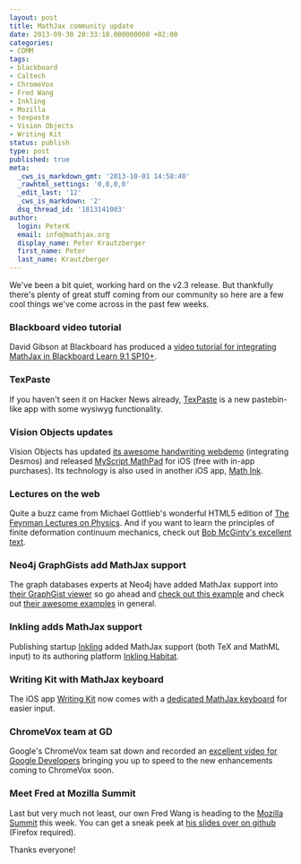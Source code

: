 ```yaml
---
layout: post
title: MathJax community update
date: 2013-09-30 20:33:18.000000000 +02:00
categories:
- COMM
tags:
- blackboard
- Caltech
- ChromeVox
- Fred Wang
- Inkling
- Mozilla
- texpaste
- Vision Objects
- Writing Kit
status: publish
type: post
published: true
meta:
  _cws_is_markdown_gmt: '2013-10-01 14:58:40'
  _rawhtml_settings: '0,0,0,0'
  _edit_last: '12'
  _cws_is_markdown: '2'
  dsq_thread_id: '1813141003'
author:
  login: PeterK
  email: info@mathjax.org
  display_name: Peter Krautzberger
  first_name: Peter
  last_name: Krautzberger
---
```


We've been a bit quiet, working hard on the v2.3 release. But thankfully there's plenty of great stuff coming from our community so here are a few cool things we've come across in the past few weeks.

### Blackboard video tutorial

David Gibson at Blackboard has produced a [video tutorial for integrating MathJax in Blackboard Learn 9.1 SP10+](https://www.youtube.com/watch?v=tPKK-7U6PMU&amp;feature=youtu.be).

### TexPaste

If you haven't seen it on Hacker News already, [TexPaste](http://www.texpaste.com/) is a new pastebin-like app with some wysiwyg functionality.

### Vision Objects updates

Vision Objects has updated [its awesome handwriting webdemo](http://webdemo.myscript.com/#/demo/equation) (integrating Desmos) and released [MyScript MathPad](https://itunes.apple.com/app/myscript-mathpad/id674996719) for iOS (free with in-app purchases). Its technology is also used in another iOS app, [Math Ink](https://itunes.apple.com/us/app/math-ink/id596393352).

### Lectures on the web

Quite a buzz came from Michael Gottlieb's wonderful HTML5 edition of [The Feynman Lectures on Physics](http://www.feynmanlectures.caltech.edu/). And if you want to learn the principles of finite deformation continuum mechanics, check out [Bob McGinty's excellent text](http://www.continuummechanics.org/cm/index.html).

### Neo4j GraphGists add MathJax support

The graph databases experts at Neo4j have added MathJax support into [their GraphGist viewer](http://gist.neo4j.org/) so go ahead and [check out this example](http://gist.neo4j.org/?6725918) and check out [their awesome examples](https://github.com/neo4j-contrib/graphgist/wiki#examples) in general.

### Inkling adds MathJax support

Publishing startup [Inkling](http://www.inkling.com) added MathJax support (both TeX and MathML input) to its authoring platform [Inkling Habitat](https://www.inkling.com/habitat/).

### Writing Kit with MathJax keyboard

The iOS app [Writing Kit](http://getwritingkit.com/) now comes with a [dedicated MathJax keyboard](https://twitter.com/writingkit/status/380505820263227394) for easier input.

### ChromeVox team at GD

Google's ChromeVox team sat down and recorded an [excellent video for Google Developers](https://developers.google.com/live/shows/5881057312243712) bringing you up to speed to the new enhancements coming to ChromeVox soon.

### Meet Fred at Mozilla Summit

Last but very much not least, our own Fred Wang is heading to the [Mozilla Summit](https://wiki.mozilla.org/Summit2013) this week. You can get a sneak peek at [his slides over on github](http://fred-wang.github.io/MozSummitMathML/) (Firefox required).

Thanks everyone!